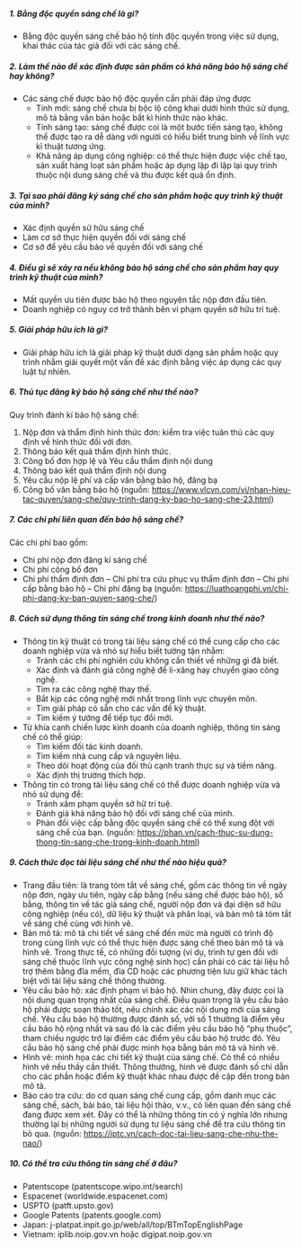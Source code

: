 ##### 1. Bằng độc quyền sáng chế là gì?
- Bằng độc quyền sáng chế bảo hộ tính độc quyền trong việc sử dụng, khai thác của tác giả đối với các sáng chế.
##### 2. Làm thế nào để xác định được sản phẩm có khả năng bảo hộ sáng chế hay không?
- Các sáng chế được bảo hộ độc quyền cần phải đáp ứng được
  - Tính mới: sáng chế chưa bị bộc lộ công khai dưới hình thức sử dụng, mô tả bằng văn bản hoặc bất kì hình thức nào khác.
  - Tính sáng tạo: sáng chế được coi là một bước tiến sáng tạo, không thể được tạo ra dễ dàng với người có hiểu biết trung bình về lĩnh vực kĩ thuật tương ứng.
  - Khả năng áp dụng công nghiệp: có thể thực hiện được việc chế tạo, sản xuất hàng loạt sản phẩm hoặc áp dụng lặp đi lặp lại quy trình thuộc nội dung sáng chế và thu được kết quả ổn định.
##### 3. Tại sao phải đăng ký sáng chế cho sản phẩm hoặc quy trình kỹ thuật của mình?
- Xác định quyền sử hữu sáng chế
- Làm cơ sở thực hiện quyền đối với sáng chế
- Cơ sở để yêu cầu bảo về quyền đối với sáng chế
##### 4. Điều gì sẽ xảy ra nếu không bảo hộ sáng chế cho sản phẩm hay quy trình kỹ thuật của mình?
- Mất quyền ưu tiên được bảo hộ theo nguyên tắc nộp đơn đầu tiên.
- Doanh nghiệp có nguy cơ trở thành bên vi phạm quyền sở hữu trí tuệ.
##### 5. Giải pháp hữu ích là gì?
- Giải pháp hữu ích là giải pháp kỹ thuật dưới dạng sản phầm hoặc quy trình nhằm giải quyết một vấn đề xác định bằng việc áp dụng các quy luật tự nhiên.
##### 6. Thủ tục đăng ký bảo hộ sáng chế như thế nào?
Quy trình đánh kí bảo hộ sáng chế:
  1. Nộp đơn và thẩm định hình thức đơn: kiểm tra việc tuân thủ các quy định về hình thức đối với đơn.
  2. Thông báo kết quả thẩm định hình thức.
  3. Công bố đơn hợp lệ và Yêu cầu thẩm định nội dung
  4. Thông báo kết quả thẩm định nội dung
  5. Yêu cầu nộp lệ phí và cấp văn bằng bảo hộ, đăng bạ
  6. Công bố văn bằng bảo hộ
(nguồn: https://www.vlcvn.com/vi/nhan-hieu-tac-quyen/sang-che/quy-trinh-dang-ky-bao-ho-sang-che-23.html)
##### 7. Các chi phí liên quan đến bảo hộ sáng chế?
Các chi phí bao gồm: 
- Chi phí nộp đơn đăng kí sáng chế
- Chi phí công bố đơn
- Chi phí thẩm định đơn
– Chi phí tra cứu phục vụ thẩm định đơn
– Chi phí cấp bằng bảo hộ
– Chi phí đăng bạ
(nguồn: https://luathoangphi.vn/chi-phi-dang-ky-ban-quyen-sang-che/)
##### 8. Cách sử dụng thông tin sáng chế trong kinh doanh như thế nào?
- Thông tin kỹ thuật có trong tài liệu sáng chế có thể cung cấp cho các doanh nghiệp vừa và nhỏ sự hiểu biết tường tận nhằm:
  -  Tránh các chi phí nghiên cứu không cần thiết về những gì đã biết.
  -  Xác định và đánh giá công nghệ để li-xăng hay chuyển giao công nghệ.
  -  Tìm ra các công nghệ thay thế.
  -  Bắt kịp các công nghệ mới nhất trong lĩnh vực chuyên môn.
  -  Tìm giải pháp có sẵn cho các vấn đề kỹ thuật.
  -  Tìm kiếm ý tưởng để tiếp tục đổi mới.
- Từ khía cạnh chiến lược kinh doanh của doanh nghiệp, thông tin sáng chế có thể giúp:
  -  Tìm kiếm đối tác kinh doanh.
  -  Tìm kiếm nhà cung cấp và nguyên liệu.
  -  Theo dõi hoạt động của đối thủ cạnh tranh thực sự và tiềm năng.
  -  Xác định thị trường thích hợp.
- Thông tin có trong tài liệu sáng chế có thể được doanh nghiệp vừa và nhỏ sử dụng để:
  -  Tránh xâm phạm quyền sở hữ trí tuệ.
  -  Đánh giá khả năng bảo hộ đối với sáng chế của mình.
  -  Phản đối việc cấp bằng độc quyền sáng chế có thể xung đột với sáng chế của bạn.
(nguồn: https://phan.vn/cach-thuc-su-dung-thong-tin-sang-che-trong-kinh-doanh.html) 
##### 9. Cách thức đọc tài liệu sáng chế như thế nào hiệu quả?
- Trang đầu tiên: là trang tóm tắt về sáng chế, gồm các thông tin về ngày nộp đơn, ngày ưu tiên, ngày cấp bằng (nếu sáng chế được bảo hộ), số bằng, thông tin về tác giả sáng chế, người nộp đơn và đại diện sở hữu công nghiệp (nếu có), dữ liệu kỹ thuật và phân loại, và bản mô tả tóm tắt về sáng chế cùng với hình vẽ.
- Bản mô tả: mô tả chi tiết về sáng chế đến mức mà người có trình độ trong cùng lĩnh vực có thể thực hiện được sáng chế theo bản mô tả và hình vẽ. Trong thực tế, có những đối tượng (ví dụ, trình tự gen đối với sáng chế thuộc lĩnh vực công nghệ sinh học) cần phải có các tài liệu hỗ trợ thêm bằng đĩa mềm, đĩa CD hoặc các phương tiện lưu giữ khác tách biệt với tài liệu sáng chế thông thường.
- Yêu cầu bảo hộ: xác định phạm vi bảo hộ. Nhìn chung, đây được coi là nội dung quan trọng nhất của sáng chế. Điều quan trọng là yêu cầu bảo hộ phải được soạn thảo tốt, nêu chính xác các nội dung mới của sáng chế. Yêu cầu bảo hộ thường được đánh số, với số 1 thường là điểm yêu cầu bảo hộ rộng nhất và sau đó là các điểm yêu cầu bảo hộ “phụ thuộc”, tham chiếu ngược trở lại điểm các điểm yêu cầu bảo hộ trước đó. Yêu cầu bảo hộ sáng chế phải được minh họa bằng bản mô tả và hình vẽ.
- Hình vẽ: minh họa các chi tiết kỹ thuật của sáng chế. Có thể có nhiều hình vẽ nếu thấy cần thiết. Thông thường, hình vẽ được đánh số chỉ dẫn cho các phần hoặc điểm kỹ thuật khác nhau được đề cập đến trong bản mô tả.
- Báo cáo tra cứu: do cơ quan sáng chế cung cấp, gồm danh mục các sáng chế, sách, bài báo, tài liệu hội thảo, v.v., có liên quan đến sáng chế đang được xem xét. Đây có thể là những thông tin có ý nghĩa lớn nhưng thường lại bị những người sử dụng tư liệu sáng chế để tra cứu thông tin bỏ qua.
(nguồn: https://iptc.vn/cach-doc-tai-lieu-sang-che-nhu-the-nao/)
##### 10. Có thể tra cứu thông tin sáng chế ở đâu?
- Patentscope (patentscope.wipo.int/search)
- Espacenet (worldwide.espacenet.com)
- USPTO (patft.upsto.gov)
- Google Patents (patents.google.com)
- Japan: j-platpat.inpit.go.jp/web/all/top/BTmTopEnglishPage
- Vietnam: iplib.noip.gov.vn hoặc digipat.noip.gov.vn 

